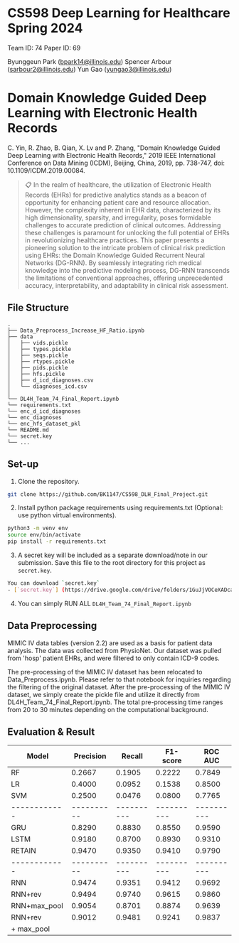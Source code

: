 # CS598 Deep Learning for Healthcare Spring 2024
Team ID: 74
Paper ID: 69 

Byunggeun Park (bpark14@illinois.edu)
Spencer Arbour (sarbour2@illinois.edu)
Yun Gao (yungao3@illinois.edu)


# Domain Knowledge Guided Deep Learning with Electronic Health Records 

C. Yin, R. Zhao, B. Qian, X. Lv and P. Zhang, "Domain Knowledge Guided Deep Learning with Electronic Health Records," 2019 IEEE International Conference on Data Mining (ICDM), Beijing, China, 2019, pp. 738-747, doi: 10.1109/ICDM.2019.00084.
>📋 In the realm of healthcare, the utilization of Electronic Health Records (EHRs) for predictive analytics stands as a beacon of opportunity for enhancing patient care and resource allocation. However, the complexity inherent in EHR data, characterized by its high dimensionality, sparsity, and irregularity, poses formidable challenges to accurate prediction of clinical outcomes. Addressing these challenges is paramount for unlocking the full potential of EHRs in revolutionizing healthcare practices. This paper presents a pioneering solution to the intricate problem of clinical risk prediction using EHRs: the Domain Knowledge Guided Recurrent Neural Networks (DG-RNN). By seamlessly integrating rich medical knowledge into the predictive modeling process, DG-RNN transcends the limitations of conventional approaches, offering unprecedented accuracy, interpretability, and adaptability in clinical risk assessment.


## File Structure

    .
    ├── Data_Preprocess_Increase_HF_Ratio.ipynb
    ├── data                    
    │   ├── vids.pickle          
    │   ├── types.pickle         
    │   ├── seqs.pickle  
    │   ├── rtypes.pickle  
    │   ├── pids.pickle
    │   ├── hfs.pickle  
    │   ├── d_icd_diagnoses.csv
    │   └── diagnoses_icd.csv
    │
    └── DL4H_Team_74_Final_Report.ipynb
    └── requirements.txt
    └── enc_d_icd_diagnoses
    └── enc_diagnoses
    └── enc_hfs_dataset_pkl
    └── README.md
    └── secret.key
    └── ...

## Set-up


1. Clone the repository.
```bash
git clone https://github.com/BK1147/CS598_DLH_Final_Project.git
```
2. Install python package requirements using requirements.txt (Optional: use python virtual environments).
```bash
python3 -m venv env
source env/bin/activate
pip install -r requirements.txt
```
3. A secret key will be included as a separate download/note in our submission. Save this file to the root directory for this project as `secret.key`.
```bash
You can download `secret.key`
- [`secret.key`] (https://drive.google.com/drive/folders/1GuJjVOCeXADcaQ6eqSlMZsx9IGR8UFxn)
```
4. You can simply RUN ALL `DL4H_Team_74_Final_Report.ipynb`

## Data Preprocessing 

MIMIC IV data tables (version 2.2) are used as a basis for patient data analysis. The data was collected from PhysioNet. Our dataset was pulled from 'hosp' patient EHRs, and were filtered to only contain ICD-9 codes.

The pre-processing of the MIMIC IV dataset has been relocated to Data_Preprocess.ipynb. Please refer to that notebook for inquiries regarding the filtering of the original dataset. After the pre-processing of the MIMIC IV dataset, we simply create the pickle file and utilize it directly from DL4H_Team_74_Final_Report.ipynb. The total pre-processing time ranges from 20 to 30 minutes depending on the computational background.



## Evaluation & Result

| Model        | Precision  | Recall     | F1-score   | ROC AUC    |
| ------------ | ---------- | ---------- | ---------- | ---------- |
| RF           | 0.2667     | 0.1905     | 0.2222     | 0.7849     |
| LR           | 0.4000     | 0.0952     | 0.1538     | 0.8500     |
| SVM          | 0.2500     | 0.0476     | 0.0800     | 0.7765     |
| ------------ | ---------- | ---------- | ---------- | ---------- |
| GRU          | 0.8290     | 0.8830     | 0.8550     | 0.9590     |
| LSTM         | 0.9180     | 0.8700     | 0.8930     | 0.9310     |
| RETAIN       | 0.9470     | 0.9350     | 0.9410     | 0.9790     |
| ------------ | ---------- | ---------- | ---------- | ---------- |
| RNN          | 0.9474     | 0.9351     | 0.9412     | 0.9692     |
| RNN+rev      | 0.9494     | 0.9740     | 0.9615     | 0.9860     |
| RNN+max_pool | 0.9054     | 0.8701     | 0.8874     | 0.9639     |
| RNN+rev      | 0.9012     | 0.9481     | 0.9241     | 0.9837     |
|  + max_pool  |            |            |            |            |

